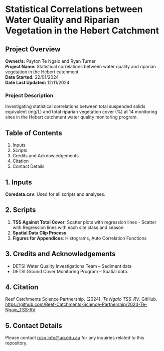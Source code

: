 # Statistical Correlations between Water Quality and Riparian Vegetation in the Hebert Catchment
## Project Overview

**Owner/s:** Payton Te Ngaio and Ryan Turner  
**Project Name:** Statistical correlations between water quality and riparian vegetation in the Hebert catchment  
**Date Started:** 22/01/2024  
**Date Last Updated:** 12/11/2024 
### Project Description
Investigating statistical correlations between total suspended solids equivalent (mg/L) and total riparian vegetation cover (%) at 14 monitoring sites in the Hebert catchment water quality monitoring program.

## Table of Contents

1. Inputs
2. Scripts
3. Credits and Acknowledgements
4. Citation
5. Contact Details

## 1. Inputs

**Coredata.csv**: Used for all scripts and analyses.

## 2. Scripts
1. **TSS Against Total Cover**: Scatter plots with regression lines - Scatter with Regression lines with each site class and season 
2. **Spatial Data Clip Process**
3. **Figures for Appendices**: Histograms, Auto Correlation Functions 

## 3. Credits and Acknowledgements 
- DETSI Water Quality Investigations Team – Sediment data
- DETSI Ground Cover Monitoring Program – Spatial data.

## 4. Citation
Reef Catchments Science Partnership. (2024). *Te Ngaio TSS-RV*. GitHub. https://github.com/Reef-Catchments-Science-Partnership/2024-Te-Ngaio_TSS-RV

## 5. Contact Details
Please contact rcsp.info@uq.edu.au for any inquiries related to this repository.
